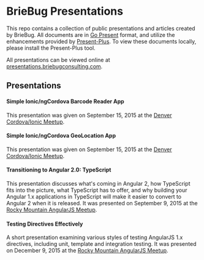 # BrieBug Presentations

This repo contains a collection of public presentations and articles created by BrieBug. All documents are in [Go Present](https://godoc.org/golang.org/x/tools/present) format, and utilize the enhancements provided by [Present-Plus](https://github.com/davelaursen/present-plus). To view these documents locally, please install the Present-Plus tool.

All presentations can be viewed online at [presentations.briebugconsulting.com](http://presentations.briebugconsulting.com).

## Presentations

#### Simple Ionic/ngCordova Barcode Reader App

This presentation was given on September 15, 2015 at the [Denver Cordova/Ionic Meetup](http://www.meetup.com/Denver-Cordova-Ionic-Meetup/events/224862954/).

#### Simple Ionic/ngCordova GeoLocation App

This presentation was given on September 15, 2015 at the [Denver Cordova/Ionic Meetup](http://www.meetup.com/Denver-Cordova-Ionic-Meetup/events/224862954/).

#### Transitioning to Angular 2.0: TypeScript

This presentation discusses what's coming in Angular 2, how TypeScript fits into the picture, what TypeScript has to offer, and why building your Angular 1.x applications in TypeScript will make it easier to convert to Angular 2 when it is released. It was presented on September 9, 2015 at the [Rocky Mountain AngularJS Meetup](http://www.meetup.com/RockyMountainAngularJS/events/224673983/).

#### Testing Directives Effectively

A short presentation examining various styles of testing AngularJS 1.x directives, including unit, template and integration testing. It was presented on December 9, 2015 at the [Rocky Mountain AngularJS Meetup](http://www.meetup.com/RockyMountainAngularJS/events/227002995/).
